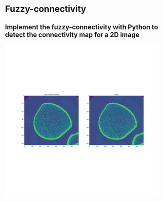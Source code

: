 # Fuzzy-connectivity
## Implement the fuzzy-connectivity with Python to detect the connectivity map for a 2D image
![Alt text](https://github.com/yanchen538/Fuzzy-connectivity/blob/main/output1.png)